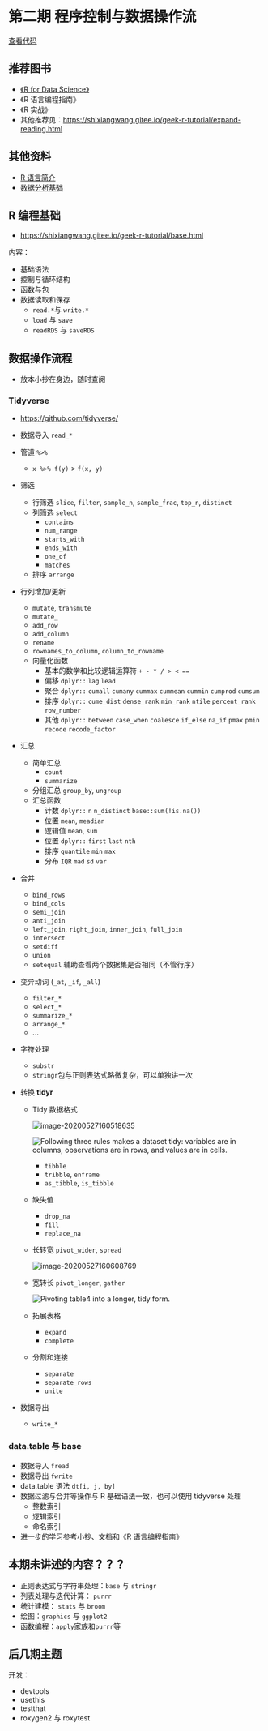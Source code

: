# 第二期 程序控制与数据操作流

[查看代码](main.R)

## 推荐图书

- [《R for Data Science》](http://r4ds.had.co.nz/)
- 《R 语言编程指南》
- 《R 实战》
- 其他推荐见：https://shixiangwang.gitee.io/geek-r-tutorial/expand-reading.html

## 其他资料

- [R 语言简介](r-language-introduction.pdf)
- [数据分析基础](data-analytics-introduction.pdf)

## R 编程基础

- https://shixiangwang.gitee.io/geek-r-tutorial/base.html

内容：

- 基础语法
- 控制与循环结构
- 函数与包
- 数据读取和保存
    - `read.*`与 `write.*`
    - `load` 与 `save`
    - `readRDS` 与 `saveRDS`

## 数据操作流程

- 放本小抄在身边，随时查阅

### Tidyverse

- https://github.com/tidyverse/

- 数据导入 `read_*`

- 管道 `%>%`

    - `x %>% f(y)` > `f(x, y)`

- 筛选

    - 行筛选 `slice`, `filter`, `sample_n`, `sample_frac`, `top_n`, `distinct`
    - 列筛选 `select`
        - `contains`
        - `num_range`
        - `starts_with`
        - `ends_with`
        - `one_of`
        - `matches`
    - 排序 `arrange`

- 行列增加/更新

    - `mutate`, `transmute`
    - `mutate_`
    - `add_row`
    - `add_column`
    - `rename`
    - `rownames_to_column`, `column_to_rowname`           
    - 向量化函数
        - 基本的数学和比较逻辑运算符 `+ - * / > < ==`
        - 偏移 `dplyr::` `lag` `lead`
        - 聚合 `dplyr::` `cumall` `cumany` `cummax` `cummean` `cummin` `cumprod` `cumsum`
        - 排序 `dplyr::` `cume_dist` `dense_rank` `min_rank` `ntile` `percent_rank` `row_number`
        - 其他 `dplyr::` `between` `case_when` `coalesce` `if_else` `na_if` `pmax` `pmin` `recode` `recode_factor`               

- 汇总

    - 简单汇总 
        - `count`                                                                                                                                                                         
        - `summarize`
    - 分组汇总 `group_by`, `ungroup`
    - 汇总函数
        - 计数 `dplyr::` `n` `n_distinct` `base::sum(!is.na())`
        - 位置 `mean`, `meadian`
        - 逻辑值 `mean`, `sum`
        - 位置 `dplyr::` `first` `last` `nth`
        - 排序 `quantile` `min` `max`
        - 分布 `IQR` `mad` `sd` `var`

    

- 合并

    - `bind_rows`
    - `bind_cols`
    - `semi_join`
    - `anti_join`
    - `left_join`, `right_join`, `inner_join`, `full_join`
    - `intersect`
    - `setdiff`
    - `union` 
    - `setequal` 辅助查看两个数据集是否相同（不管行序）

- 变异动词 (`_at`, `_if`, `_all`) 

    - `filter_*`
    - `select_*`
    - `summarize_*`
    - `arrange_*`
    - ...

- 字符处理

    - `substr`
    - `stringr`包与正则表达式略微复杂，可以单独讲一次

- 转换 **tidyr**
    - Tidy 数据格式 

        

        ![image-20200527160518635](%E7%AC%AC%E4%BA%8C%E6%9C%9F.assets/image-20200527160518635.png)

        ![Following three rules makes a dataset tidy: variables are in columns, observations are in rows, and values are in cells.](%E7%AC%AC%E4%BA%8C%E6%9C%9F.assets/tidy-1.png)

        - `tibble`
        - `tribble`, `enframe`
        - `as_tibble`, `is_tibble`

    - 缺失值
        - `drop_na`
        - `fill`
        - `replace_na`
        
    - 长转宽 `pivot_wider`, `spread`

        ![image-20200527160608769](%E7%AC%AC%E4%BA%8C%E6%9C%9F.assets/image-20200527160608769.png)

    - 宽转长 `pivot_longer`, `gather`

        ![Pivoting `table4` into a longer, tidy form.](%E7%AC%AC%E4%BA%8C%E6%9C%9F.assets/tidy-9.png)

    - 拓展表格
        - `expand`
        - `complete`
        
    - 分割和连接
        - `separate`
        - `separate_rows`
        - `unite`

- 数据导出

    - `write_*`


### data.table 与 base

- 数据导入 `fread`
- 数据导出 `fwrite`
- data.table 语法 `dt[i, j, by]`
- 数据过滤与合并等操作与 R 基础语法一致，也可以使用 tidyverse 处理
    - 整数索引
    - 逻辑索引
    - 命名索引
- 进一步的学习参考小抄、文档和《R 语言编程指南》





## 本期未讲述的内容？？？

- 正则表达式与字符串处理：`base` 与 `stringr`
- 列表处理与迭代计算： `purrr`
- 统计建模： `stats` 与 `broom`
- 绘图：`graphics` 与 `ggplot2`
- 函数编程：`apply`家族和`purrr`等



## 后几期主题

开发：

-   devtools
-   usethis
-   testthat
-   roxygen2 与 roxytest
